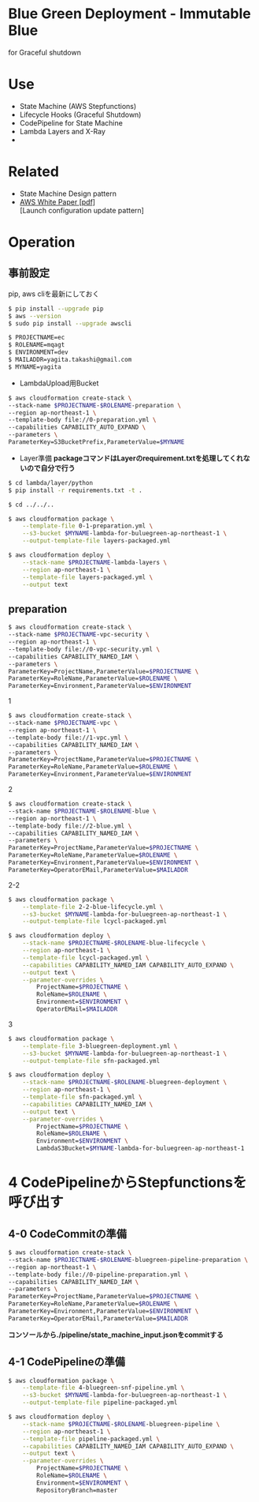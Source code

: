# Blue Green Deployment - Immutable Blue
for Graceful shutdown  

# Use  

- State Machine (AWS Stepfunctions)  
- Lifecycle Hooks (Graceful Shutdown)  
- CodePipeline for State Machine  
- Lambda Layers and X-Ray
- 

# Related

- State Machine Design pattern  
- [AWS White Paper [pdf]](https://d1.awsstatic.com/whitepapers/AWS_Blue_Green_Deployments.pdf)  
[Launch configuration update pattern]  

# Operation

##  事前設定

pip, aws cliを最新にしておく
```bash
$ pip install --upgrade pip
$ aws --version
$ sudo pip install --upgrade awscli
```

```bash
$ PROJECTNAME=ec
$ ROLENAME=mqagt
$ ENVIRONMENT=dev
$ MAILADDR=yagita.takashi@gmail.com
$ MYNAME=yagita
```

- LambdaUpload用Bucket  
```bash
$ aws cloudformation create-stack \
--stack-name $PROJECTNAME-$ROLENAME-preparation \
--region ap-northeast-1 \
--template-body file://0-preparation.yml \
--capabilities CAPABILITY_AUTO_EXPAND \
--parameters \
ParameterKey=S3BucketPrefix,ParameterValue=$MYNAME
```

- Layer準備
__packageコマンドはLayerのrequirement.txtを処理してくれないので自分で行う__  
```bash
$ cd lambda/layer/python
$ pip install -r requirements.txt -t .
```

```bash
$ cd ../../..

$ aws cloudformation package \
    --template-file 0-1-preparation.yml \
    --s3-bucket $MYNAME-lambda-for-buluegreen-ap-northeast-1 \
    --output-template-file layers-packaged.yml

$ aws cloudformation deploy \
    --stack-name $PROJECTNAME-lambda-layers \
    --region ap-northeast-1 \
    --template-file layers-packaged.yml \
    --output text
```

##  preparation

```bash
$ aws cloudformation create-stack \
--stack-name $PROJECTNAME-vpc-security \
--region ap-northeast-1 \
--template-body file://0-vpc-security.yml \
--capabilities CAPABILITY_NAMED_IAM \
--parameters \
ParameterKey=ProjectName,ParameterValue=$PROJECTNAME \
ParameterKey=RoleName,ParameterValue=$ROLENAME \
ParameterKey=Environment,ParameterValue=$ENVIRONMENT
```

1  
```bash
$ aws cloudformation create-stack \
--stack-name $PROJECTNAME-vpc \
--region ap-northeast-1 \
--template-body file://1-vpc.yml \
--capabilities CAPABILITY_NAMED_IAM \
--parameters \
ParameterKey=ProjectName,ParameterValue=$PROJECTNAME \
ParameterKey=RoleName,ParameterValue=$ROLENAME \
ParameterKey=Environment,ParameterValue=$ENVIRONMENT

```

2
```bash
$ aws cloudformation create-stack \
--stack-name $PROJECTNAME-$ROLENAME-blue \
--region ap-northeast-1 \
--template-body file://2-blue.yml \
--capabilities CAPABILITY_NAMED_IAM \
--parameters \
ParameterKey=ProjectName,ParameterValue=$PROJECTNAME \
ParameterKey=RoleName,ParameterValue=$ROLENAME \
ParameterKey=Environment,ParameterValue=$ENVIRONMENT \
ParameterKey=OperatorEMail,ParameterValue=$MAILADDR

```

2-2
```bash
$ aws cloudformation package \
    --template-file 2-2-blue-lifecycle.yml \
    --s3-bucket $MYNAME-lambda-for-buluegreen-ap-northeast-1 \
    --output-template-file lcycl-packaged.yml

$ aws cloudformation deploy \
    --stack-name $PROJECTNAME-$ROLENAME-blue-lifecycle \
    --region ap-northeast-1 \
    --template-file lcycl-packaged.yml \
    --capabilities CAPABILITY_NAMED_IAM CAPABILITY_AUTO_EXPAND \
    --output text \
    --parameter-overrides \
        ProjectName=$PROJECTNAME \
        RoleName=$ROLENAME \
        Environment=$ENVIRONMENT \
        OperatorEMail=$MAILADDR
```

3
```bash
$ aws cloudformation package \
    --template-file 3-bluegreen-deployment.yml \
    --s3-bucket $MYNAME-lambda-for-buluegreen-ap-northeast-1 \
    --output-template-file sfn-packaged.yml

$ aws cloudformation deploy \
    --stack-name $PROJECTNAME-$ROLENAME-bluegreen-deployment \
    --region ap-northeast-1 \
    --template-file sfn-packaged.yml \
    --capabilities CAPABILITY_NAMED_IAM \
    --output text \
    --parameter-overrides \
        ProjectName=$PROJECTNAME \
        RoleName=$ROLENAME \
        Environment=$ENVIRONMENT \
        LambdaS3Bucket=$MYNAME-lambda-for-buluegreen-ap-northeast-1
```

# 4 CodePipelineからStepfunctionsを呼び出す

## 4-0 CodeCommitの準備
```bash
$ aws cloudformation create-stack \
--stack-name $PROJECTNAME-$ROLENAME-bluegreen-pipeline-preparation \
--region ap-northeast-1 \
--template-body file://0-pipeline-preparation.yml \
--capabilities CAPABILITY_NAMED_IAM \
--parameters \
ParameterKey=ProjectName,ParameterValue=$PROJECTNAME \
ParameterKey=RoleName,ParameterValue=$ROLENAME \
ParameterKey=Environment,ParameterValue=$ENVIRONMENT \
ParameterKey=OperatorEMail,ParameterValue=$MAILADDR
```

__コンソールから./pipeline/state_machine_input.jsonをcommitする__

## 4-1 CodePipelineの準備
```bash
$ aws cloudformation package \
    --template-file 4-bluegreen-snf-pipeline.yml \
    --s3-bucket $MYNAME-lambda-for-buluegreen-ap-northeast-1 \
    --output-template-file pipeline-packaged.yml

$ aws cloudformation deploy \
    --stack-name $PROJECTNAME-$ROLENAME-bluegreen-pipeline \
    --region ap-northeast-1 \
    --template-file pipeline-packaged.yml \
    --capabilities CAPABILITY_NAMED_IAM CAPABILITY_AUTO_EXPAND \
    --output text \
    --parameter-overrides \
        ProjectName=$PROJECTNAME \
        RoleName=$ROLENAME \
        Environment=$ENVIRONMENT \
        RepositoryBranch=master

```


